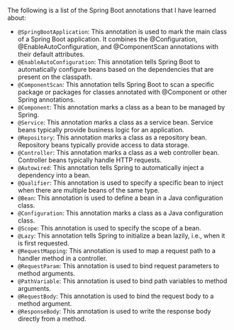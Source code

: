 The following is a list of the Spring Boot annotations that I have learned about:

* `@SpringBootApplication`: This annotation is used to mark the main class of a Spring Boot application. It combines the @Configuration, @EnableAutoConfiguration, and @ComponentScan annotations with their default attributes.
* `@EnableAutoConfiguration`: This annotation tells Spring Boot to automatically configure beans based on the dependencies that are present on the classpath.
* `@ComponentScan`: This annotation tells Spring Boot to scan a specific package or packages for classes annotated with @Component or other Spring annotations.
* `@Component`: This annotation marks a class as a bean to be managed by Spring.
* `@Service`: This annotation marks a class as a service bean. Service beans typically provide business logic for an application.
* `@Repository`: This annotation marks a class as a repository bean. Repository beans typically provide access to data storage.
* `@Controller`: This annotation marks a class as a web controller bean. Controller beans typically handle HTTP requests.
* `@Autowired`: This annotation tells Spring to automatically inject a dependency into a bean.
* `@Qualifier`: This annotation is used to specify a specific bean to inject when there are multiple beans of the same type.
* `@Bean`: This annotation is used to define a bean in a Java configuration class.
* `@Configuration`: This annotation marks a class as a Java configuration class.
* `@Scope`: This annotation is used to specify the scope of a bean.
* `@Lazy`: This annotation tells Spring to initialize a bean lazily, i.e., when it is first requested.
* `@RequestMapping`: This annotation is used to map a request path to a handler method in a controller.
* `@RequestParam`: This annotation is used to bind request parameters to method arguments.
* `@PathVariable`: This annotation is used to bind path variables to method arguments.
* `@RequestBody`: This annotation is used to bind the request body to a method argument.
* `@ResponseBody`: This annotation is used to write the response body directly from a method.
